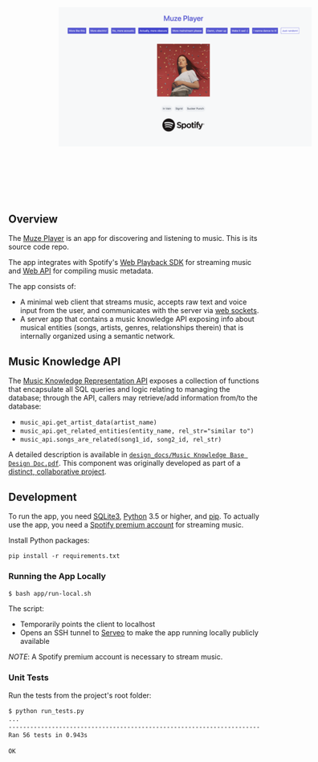 <div>
    <img style="display: inline-block; margin: 100px" src="./imgs/v0.3-app-screenshot.png" width="1000px" />
<!--     <img style="display: inline-block; padding: 10px" src="./imgs/v0.3-app-mobile-screenshot.jpeg" width="100px"/> -->
</div>

## Overview
The [Muze Player](http://muze-player.herokuapp.com/) is an app for discovering and listening to music. This is its source code repo.

The app integrates with Spotify's [Web Playback SDK](https://developer.spotify.com/documentation/web-playback-sdk/) for streaming music and [Web API](https://developer.spotify.com/documentation/web-api/) for compiling music metadata.

The app consists of:
* A minimal web client that streams music, accepts raw text and voice input from the user, and communicates with the server via [web sockets](https://www.fullstackpython.com/websockets.html).
* A server app that contains a music knowledge API exposing info about musical entities (songs, artists, genres, relationships therein) that is internally organized using a semantic network.

## Music Knowledge API
The [Music Knowledge Representation API](./knowledge_base/api.py) exposes a collection of functions that encapsulate all SQL queries and logic relating to managing the database; through the API, callers may retrieve/add information from/to the database:
* `music_api.get_artist_data(artist_name)`
* `music_api.get_related_entities(entity_name, rel_str="similar to")`
* `music_api.songs_are_related(song1_id, song2_id, rel_str)`

A detailed description is available in [`design_docs/Music Knowledge Base Design Doc.pdf`](https://github.com/okjuan/muze/blob/master/design_docs/Music%20Knowledge%20Base%20Design%20Doc.pdf). This component was originally developed as part of a [distinct, collaborative project](https://github.com/MIR-Directed-Research/intelligent-music-recommender).

## Development
To run the app, you need [SQLite3](https://www.sqlite.org/download.html), [Python](https://www.python.org/downloads/) 3.5 or higher, and [pip](https://pypi.org/project/pip/). To actually use the app, you need a [Spotify premium account](https://www.spotify.com/us/premium/?utm_source=ca-en_brand_contextual_text&utm_medium=paidsearch&utm_campaign=alwayson_ucanz_ca_premiumbusiness_premium_brand+contextual+text+exact+ca-en+google&gclid=CjwKCAjwhbHlBRAMEiwAoDA3450erN_3OgzZ-r-D7byldS_fHtBu9qB4ezr_pEoPDQsepMWP1Q_7NxoCWvEQAvD_BwE&gclsrc=aw.ds) for streaming music.

Install Python packages:
```
pip install -r requirements.txt
```

### Running the App Locally
```
$ bash app/run-local.sh
```
The script:
* Temporarily points the client to localhost
* Opens an SSH tunnel to [Serveo](https://serveo.net/) to make the app running locally publicly available

*NOTE*: A Spotify premium account is necessary to stream music.

### Unit Tests
Run the tests from the project's root folder:
```
$ python run_tests.py
...
----------------------------------------------------------------------
Ran 56 tests in 0.943s

OK
```
